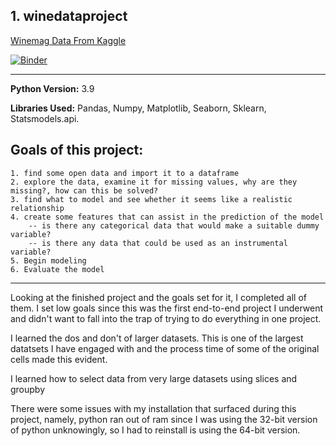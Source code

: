 ## 1. winedataproject
[Winemag Data From Kaggle](https://www.kaggle.com/zynicide/wine-reviews)

[![Binder](https://mybinder.org/badge_logo.svg)](https://mybinder.org/v2/gh/RJBraith/winedataproject/HEAD)

---
**Python Version:** 3.9  

**Libraries Used:** Pandas, Numpy, Matplotlib, Seaborn, Sklearn, Statsmodels.api.

## Goals of this project:
    1. find some open data and import it to a dataframe
    2. explore the data, examine it for missing values, why are they missing?, how can this be solved?
    3. find what to model and see whether it seems like a realistic relationship
    4. create some features that can assist in the prediction of the model 
        -- is there any categorical data that would make a suitable dummy variable?
        -- is there any data that could be used as an instrumental variable?
    5. Begin modeling
    6. Evaluate the model
    
---

Looking at the finished project and the goals set for it, I completed all of them. I set low goals since this was the first end-to-end project I underwent and didn't want to fall into the trap of trying to do everything in one project.

I learned the dos and don't of larger datasets. This is one of the largest datatsets I have engaged with and the process time of some of the original cells made this evident.

I learned how to select data from very large datasets using slices and groupby

There were some issues with my installation that surfaced during this project, namely, python ran out of ram since I was using the 32-bit version of python unknowingly, so I had to reinstall is using the 64-bit version.
